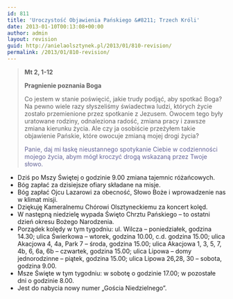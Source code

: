 ```yaml
---
id: 811
title: 'Uroczystość Objawienia Pańskiego &#8211; Trzech Króli'
date: 2013-01-10T00:13:08+00:00
author: admin
layout: revision
guid: http://anielaolsztynek.pl/2013/01/810-revision/
permalink: /2013/01/810-revision/
---
```

> **Mt 2, 1-12**
> 
> **Pragnienie poznania Boga**
> 
> Co jestem w stanie poświęcić, jakie trudy podjąć, aby spotkać Boga? Na pewno wiele razy słyszeliśmy świadectwa ludzi, których życie zostało przemienione przez spotkanie z Jezusem. Owocem tego były uratowane rodziny, odnaleziona radość, zmiana pracy i zawsze zmiana kierunku życia. Ale czy ja osobiście przeżyłem takie objawienie Pańskie, które owocuje zmianą mojej drogi życia?
> 
> <span style="color: #666699;">Panie, daj mi łaskę nieustannego spotykanie Ciebie w codzienności mojego życia, abym mógł kroczyć drogą wskazaną przez Twoje słowo.</span>

  * Dziś po Mszy Świętej o godzinie 9.00 zmiana tajemnic różańcowych.
  * Bóg zapłać za dzisiejsze ofiary składane na misje.
  * Bóg zapłać Ojcu Lazarowi za obecność, Słowo Boże i wprowadzenie nas w klimat misji.
  * Dziękuję Kameralnemu Chórowi Olsztyneckiemu za koncert kolęd.
  * W następną niedzielę wypada Święto Chrztu Pańskiego &#8211; to ostatni dzień okresu Bożego Narodzenia.
  * Porządek kolędy w tym tygodniu: ul. Wilcza &#8211; poniedziałek, godzina 14.30; ulica Świerkowa &#8211; wtorek, godzina 10.00, c.d. godzina 15.00; ulica Akacjowa 4, 4a, Park 7 &#8211; środa, godzina 15.00; ulica Akacjowa 1, 3, 5, 7, 4b, 6, 6a, 6b &#8211; czwartek, godzina 15.00; ulica Lipowa &#8211; domy jednorodzinne &#8211; piątek, godzina 15.00; ulica Lipowa 26,28, 30 &#8211; sobota, godzina 9.00.
  * Msze Święte w tym tygodniu: w sobotę o godzinie 17.00; w pozostałe dni o godzinie 8.00.
  * Jest do nabycia nowy numer &#8222;Gościa Niedzielnego&#8221;.
